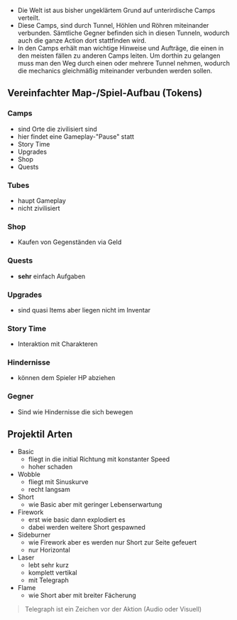 - Die Welt ist aus bisher ungeklärtem Grund auf unterirdische Camps verteilt.
- Diese Camps, sind durch Tunnel, Höhlen und Röhren miteinander verbunden. Sämtliche Gegner befinden sich in diesen Tunneln, wodurch auch die ganze Action dort stattfinden wird.
- In den Camps erhält man wichtige Hinweise und Aufträge, die einen in den meisten fällen zu anderen Camps leiten. Um dorthin zu gelangen muss man den Weg durch einen oder mehrere Tunnel nehmen, wodurch die mechanics gleichmäßig miteinander verbunden werden sollen.

## Vereinfachter Map-/Spiel-Aufbau (Tokens)

### Camps
- sind Orte die zivilisiert sind
- hier findet eine Gameplay-"Pause" statt
- Story Time
- Upgrades
- Shop
- Quests

### Tubes
- haupt Gameplay
- nicht zivilisiert

### Shop
- Kaufen von Gegenständen via Geld

### Quests
- **sehr** einfach Aufgaben

### Upgrades
- sind quasi Items aber liegen nicht im Inventar

### Story Time
- Interaktion mit Charakteren

### Hindernisse
- können dem Spieler HP abziehen

### Gegner
- Sind wie Hindernisse die sich bewegen 

## Projektil Arten
- Basic
  - fliegt in die initial Richtung mit konstanter Speed
  - hoher schaden
- Wobble
  - fliegt mit Sinuskurve
  - recht langsam
- Short
  - wie Basic aber mit geringer Lebenserwartung
- Firework
  - erst wie basic dann explodiert es
  - dabei werden weitere Short gespawned
- Sideburner
  - wie Firework aber es werden nur Short zur Seite gefeuert
  - nur Horizontal
- Laser
  - lebt sehr kurz
  - komplett vertikal
  - mit Telegraph
- Flame
  - wie Short aber mit breiter Fächerung

> Telegraph ist ein Zeichen vor der Aktion (Audio oder Visuell)